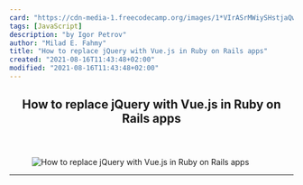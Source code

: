 ```yaml
---
card: "https://cdn-media-1.freecodecamp.org/images/1*VIrASrMWiySHstjaQwF4GA.jpeg"
tags: [JavaScript]
description: "by Igor Petrov"
author: "Milad E. Fahmy"
title: "How to replace jQuery with Vue.js in Ruby on Rails apps"
created: "2021-08-16T11:43:48+02:00"
modified: "2021-08-16T11:43:48+02:00"
---
```

<div class="site-wrapper">
<main id="site-main" class="site-main outer">
<div class="inner">
<article class="post-full post tag-javascript tag-ruby-on-rails tag-programming tag-technology tag-tech ">
<header class="post-full-header">
<h1 class="post-full-title">How to replace jQuery with Vue.js in Ruby on Rails apps</h1>
</header>
<figure class="post-full-image">
<picture>
<source media="(max-width: 700px)" sizes="1px" srcset="data:image/gif;base64,R0lGODlhAQABAIAAAAAAAP///yH5BAEAAAAALAAAAAABAAEAAAIBRAA7 1w">
<source media="(min-width: 701px)" sizes="(max-width: 800px) 400px,
(max-width: 1170px) 700px,
1400px" srcset="https://cdn-media-1.freecodecamp.org/images/1*VIrASrMWiySHstjaQwF4GA.jpeg 300w,
https://cdn-media-1.freecodecamp.org/images/1*VIrASrMWiySHstjaQwF4GA.jpeg 600w,
https://cdn-media-1.freecodecamp.org/images/1*VIrASrMWiySHstjaQwF4GA.jpeg 1000w,
https://cdn-media-1.freecodecamp.org/images/1*VIrASrMWiySHstjaQwF4GA.jpeg 2000w">
<img onerror="this.style.display='none'" src="https://cdn-media-1.freecodecamp.org/images/1*VIrASrMWiySHstjaQwF4GA.jpeg" alt="How to replace jQuery with Vue.js in Ruby on Rails apps">
</picture>
</figure>
<section class="post-full-content">
<div class="post-content medium-migrated-article">
</div>
<hr>
</section>
</article>
</div>
</main>
</div>
<!-- Google Tag Manager (noscript) -->
<!-- End Google Tag Manager (noscript) -->
